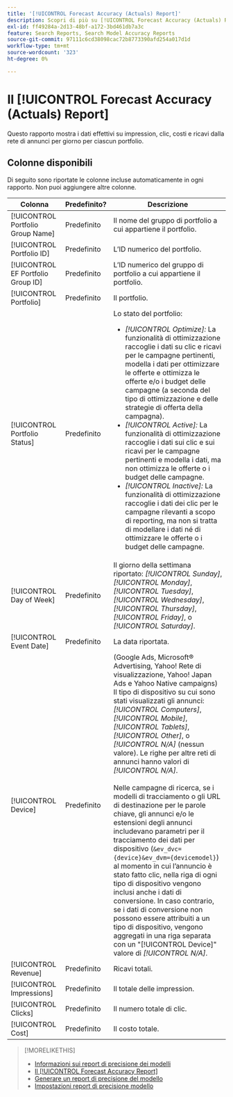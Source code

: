 ```yaml
---
title: '[!UICONTROL Forecast Accuracy (Actuals) Report]'
description: Scopri di più su [!UICONTROL Forecast Accuracy (Actuals) Report], incluse le colonne di dati.
exl-id: ff49284a-2d13-48bf-a172-3bd461db7a3c
feature: Search Reports, Search Model Accuracy Reports
source-git-commit: 97111c6cd38098cac72b8773390afd254a017d1d
workflow-type: tm+mt
source-wordcount: '323'
ht-degree: 0%

---
```


# Il [!UICONTROL Forecast Accuracy (Actuals) Report]

Questo rapporto mostra i dati effettivi su impression, clic, costi e ricavi dalla rete di annunci per giorno per ciascun portfolio.

## Colonne disponibili

Di seguito sono riportate le colonne incluse automaticamente in ogni rapporto. Non puoi aggiungere altre colonne.

| Colonna | Predefinito? | Descrizione |
|----|----|----|
| [!UICONTROL Portfolio Group Name] | Predefinito | Il nome del gruppo di portfolio a cui appartiene il portfolio. |
| [!UICONTROL Portfolio ID] | Predefinito | L’ID numerico del portfolio. |
| [!UICONTROL EF Portfolio Group ID] | Predefinito | L’ID numerico del gruppo di portfolio a cui appartiene il portfolio. |
| [!UICONTROL Portfolio] | Predefinito | Il portfolio. |
| [!UICONTROL Portfolio Status] | Predefinito | Lo stato del portfolio:<ul><li><i>[!UICONTROL Optimize]:</i> La funzionalità di ottimizzazione raccoglie i dati su clic e ricavi per le campagne pertinenti, modella i dati per ottimizzare le offerte e ottimizza le offerte e/o i budget delle campagne (a seconda del tipo di ottimizzazione e delle strategie di offerta della campagna).</li><li><i>[!UICONTROL Active]:</i> La funzionalità di ottimizzazione raccoglie i dati sui clic e sui ricavi per le campagne pertinenti e modella i dati, ma non ottimizza le offerte o i budget delle campagne.</li><li><i>[!UICONTROL Inactive]:</i> La funzionalità di ottimizzazione raccoglie i dati dei clic per le campagne rilevanti a scopo di reporting, ma non si tratta di modellare i dati né di ottimizzare le offerte o i budget delle campagne. |
| [!UICONTROL Day of Week] | Predefinito | Il giorno della settimana riportato: <i>[!UICONTROL Sunday]</i>, <i>[!UICONTROL Monday]</i>, <i>[!UICONTROL Tuesday]</i>, <i>[!UICONTROL Wednesday]</i>, <i>[!UICONTROL Thursday]</i>, <i>[!UICONTROL Friday]</i>, o <i>[!UICONTROL Saturday]</i>. |
| [!UICONTROL Event Date] | Predefinito | La data riportata. |
| [!UICONTROL Device] | Predefinito | (Google Ads, Microsoft® Advertising, Yahoo! Rete di visualizzazione, Yahoo! Japan Ads e Yahoo Native campaigns) Il tipo di dispositivo su cui sono stati visualizzati gli annunci: <i>[!UICONTROL Computers]</i>, <i>[!UICONTROL Mobile]</i>, <i>[!UICONTROL Tablets]</i>, <i>[!UICONTROL Other]</i>, o <i>[!UICONTROL N/A]</i> (nessun valore). Le righe per altre reti di annunci hanno valori di <i>[!UICONTROL N/A]</i>.<br><br>Nelle campagne di ricerca, se i modelli di tracciamento o gli URL di destinazione per le parole chiave, gli annunci e/o le estensioni degli annunci includevano parametri per il tracciamento dei dati per dispositivo (<code>&amp;ev_dvc={device}&amp;ev_dvm={devicemodel}</code>) al momento in cui l’annuncio è stato fatto clic, nella riga di ogni tipo di dispositivo vengono inclusi anche i dati di conversione. In caso contrario, se i dati di conversione non possono essere attribuiti a un tipo di dispositivo, vengono aggregati in una riga separata con un &quot;[!UICONTROL Device]&quot; valore di <i>[!UICONTROL N/A]</i>. |
| [!UICONTROL Revenue] | Predefinito | Ricavi totali. |
| [!UICONTROL Impressions] | Predefinito | Il totale delle impression. |
| [!UICONTROL Clicks] | Predefinito | Il numero totale di clic. |
| [!UICONTROL Cost] | Predefinito | Il costo totale. |

>[!MORELIKETHIS]
>
>* [Informazioni sui report di precisione dei modelli](/help/search-social-commerce/reports/management/model-accuracy/model-accuracy-report-about.md)
>* [Il [!UICONTROL Forecast Accuracy Report]](forecast-accuracy-report.md)
>* [Generare un report di precisione del modello](model-accuracy-report-generate.md)
>* [Impostazioni report di precisione modello](/help/search-social-commerce/reports/management/model-accuracy/model-accuracy-report-settings.md)
